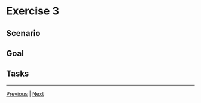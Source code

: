  
# Exercise 3 

## Scenario


## Goal


## Tasks


---------------
[Previous](./03-Migration.md) | [Next](./04-Bicep.md)